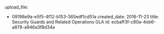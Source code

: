 upload_file:
  - 09198e9a-e5f5-4f12-b153-365edf1cd51a
created_date: 2016-11-23
title: Security Guards and Related Operations GLA
id: ecbaff3f-c80a-4eb6-a878-a946a3f8d34a
